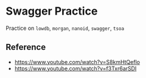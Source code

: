 # Swagger Practice
Practice on `lowdb`, `morgan`, `nanoid`, `swagger`, `tsoa`

## Reference
- https://www.youtube.com/watch?v=S8kmHtQeflo
- https://www.youtube.com/watch?v=f3Txr6arSDI